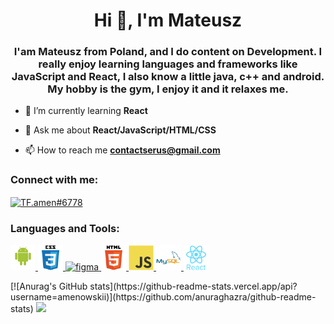 <h1 align="center">Hi 👋, I'm Mateusz</h1>
<h3 align="center">I'am Mateusz from Poland, and I do content on Development. I really enjoy learning languages and frameworks like JavaScript and React, I also know a little java, c++ and android. My hobby is the gym, I enjoy it and it relaxes me.</h3>

- 🌱 I’m currently learning **React**

- 💬 Ask me about **React/JavaScript/HTML/CSS**

- 📫 How to reach me **contactserus@gmail.com**

<h3 align="left">Connect with me:</h3>
<p align="left">
<a href="https://discord.gg/TF.amen#6778" target="blank"><img align="center" src="https://raw.githubusercontent.com/rahuldkjain/github-profile-readme-generator/master/src/images/icons/Social/discord.svg" alt="TF.amen#6778" height="30" width="40" /></a>
</p>

<h3 align="left">Languages and Tools:</h3>
<p align="left"> <a href="https://developer.android.com" target="_blank" rel="noreferrer"> <img src="https://raw.githubusercontent.com/devicons/devicon/master/icons/android/android-original-wordmark.svg" alt="android" width="40" height="40"/> </a> <a href="https://www.w3schools.com/css/" target="_blank" rel="noreferrer"> <img src="https://raw.githubusercontent.com/devicons/devicon/master/icons/css3/css3-original-wordmark.svg" alt="css3" width="40" height="40"/> </a> <a href="https://www.figma.com/" target="_blank" rel="noreferrer"> <img src="https://www.vectorlogo.zone/logos/figma/figma-icon.svg" alt="figma" width="40" height="40"/> </a> <a href="https://www.w3.org/html/" target="_blank" rel="noreferrer"> <img src="https://raw.githubusercontent.com/devicons/devicon/master/icons/html5/html5-original-wordmark.svg" alt="html5" width="40" height="40"/> </a> <a href="https://developer.mozilla.org/en-US/docs/Web/JavaScript" target="_blank" rel="noreferrer"> <img src="https://raw.githubusercontent.com/devicons/devicon/master/icons/javascript/javascript-original.svg" alt="javascript" width="40" height="40"/> </a> <a href="https://www.mysql.com/" target="_blank" rel="noreferrer"> <img src="https://raw.githubusercontent.com/devicons/devicon/master/icons/mysql/mysql-original-wordmark.svg" alt="mysql" width="40" height="40"/> </a> <a href="https://reactjs.org/" target="_blank" rel="noreferrer"> <img src="https://raw.githubusercontent.com/devicons/devicon/master/icons/react/react-original-wordmark.svg" alt="react" width="40" height="40"/> </a> </p>
[![Anurag's GitHub stats](https://github-readme-stats.vercel.app/api?username=amenowskii)](https://github.com/anuraghazra/github-readme-stats)

<img src="https://github-readme-stats.vercel.app/api/top-langs?username=amenowski&layout=compact"/>
